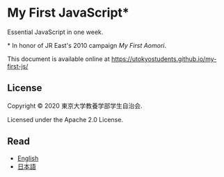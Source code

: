 # My First JavaScript*
Essential JavaScript in one week.

\* In honor of JR East's 2010 campaign *My First Aomori*.

This document is available online at
https://utokyostudents.github.io/my-first-js/

## License
Copyright &copy; 2020 東京大学教養学部学生自治会.

Licensed under the Apache 2.0 License.

## Read
- [English](en/)
- [日本語](ja/)
